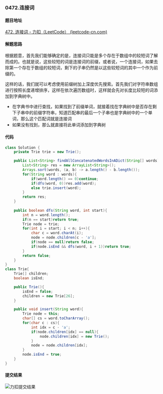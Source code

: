 ### 0472.连接词

#### 题目地址

[472. 连接词 - 力扣（LeetCode） (leetcode-cn.com)](https://leetcode-cn.com/problems/concatenated-words/)

#### 解题思路

根据题意，首先我们能够确定的是，连接词只能是多个存在于数组中的较短词了解而成的。也就是说，这些较短的词是连接词的前缀，或者说，一个连接词，如果去除第一个存在于数组的较短词，剩下的子串仍然是以这些较短词的其中一个作为前缀的。

这样的话，我们就可以考虑使用前缀树加上深度优先搜索。首先我们对字符串数组进行按照长度递增排序，这样在依次遍历数组时，这样就会先对长度比较短的词添加到字典树中。

- 在字典书中进行查找，如果找到了前缀单词，就接着找在字典树中是否存在剩下子串中的前缀字符串，知道匹配串的最后一个子串也是字典树中的一个单词，那么这个匹配词就是连接词
- 如果没有找到，那么就直接将此单词添加到字典树

#### 代码

```java
class Solution {
    private Trie trie = new Trie();

    public List<String> findAllConcatenatedWordsInADict(String[] words) {
        List<String> res = new ArrayList<String>();
        Arrays.sort(words, (a, b) -> a.length() - b.length());
        for(String word : words){
            if(word.length() == 0)continue;
            if(dfs(word, 0))res.add(word);
            else trie.insert(word);
        }
        return res;
    }
    
    public boolean dfs(String word, int start){
        int n = word.length();
        if(n == start)return true;
        Trie node = trie;
        for(int i = start; i < n; i++){
            char c = word.charAt(i);
            node = node.children[c - 'a'];
            if(node == null)return false;
            if(node.isEnd && dfs(word, i + 1))return true;
        }
        return false;
    }
}
class Trie{
    Trie[] children;
    boolean isEnd;

    public Trie(){
        isEnd = false;
        children = new Trie[26];
    }

    public void insert(String word){
        Trie node = this;
        char[] cs = word.toCharArray();
        for(char c : cs){
            int idx = c - 'a';
            if(node.children[idx] == null){
                node.children[idx] = new Trie();
            }
            node = node.children[idx];
        }
        node.isEnd = true;
    }
}
```

#### 提交结果

![力扣提交结果](https://gitee.com/QingShanxl/pictures/raw/master/img//image-20211229005110051.png)